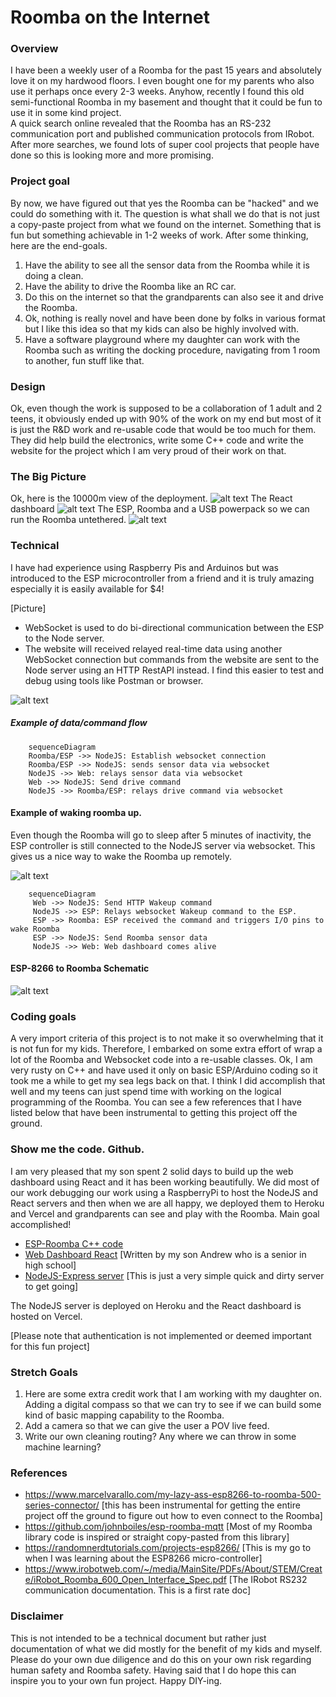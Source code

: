

# Roomba on the Internet
### Overview
I have been a weekly user of a Roomba for the past 15 years and absolutely love it on my hardwood floors.  I even bought one for my parents who also use it perhaps once every 2-3 weeks.  Anyhow, recently I found this old semi-functional Roomba in my basement and thought that it could be fun to use it in some kind project.  
A quick search online revealed that the Roomba has an RS-232 communication port and published communication protocols from IRobot.  After more searches, we found lots of super cool projects that people have done so this is looking more and more promising.

### Project goal
By now, we have figured out that yes the Roomba can be "hacked" and we could do something with it.  The question is what shall we do that is not just a copy-paste project from what we found on the internet.  Something that is fun but something achievable in 1-2 weeks of work.  After some thinking, here are the end-goals.

 1. Have the ability to see all the sensor data from the Roomba while it is doing a clean.
 2. Have the ability to drive the Roomba like an RC car.
 3. Do this on the internet so that the grandparents can also see it and drive the Roomba.
 4. Ok, nothing is really novel and have been done by folks in various format but I like this idea so that my kids can also be highly involved with.
 5. Have a software playground where my daughter can work with the Roomba such as writing the docking procedure, navigating from 1 room to another, fun stuff like that.

### Design
Ok, even though the work is supposed to be a collaboration of 1 adult and 2 teens, it obviously ended up with 90% of the work on my end but most of it is just the R&D work and re-usable code that would be too much for them.  They did help build the electronics, write some C++ code and write the website for the project which I am very proud of their work on that.  

### The Big Picture
Ok, here is the 10000m view of the deployment.
![alt text](https://github.com/hujanais/roombie/blob/main/deployment.PNG)
The React dashboard
![alt text](https://github.com/hujanais/roombie/blob/main/roomba-1.jpg)
The ESP, Roomba and a USB powerpack so we can run the Roomba untethered.
![alt text](https://github.com/hujanais/roombie/blob/main/deployment.PNG)

### Technical
I have had experience using Raspberry Pis and Arduinos but was introduced to the ESP microcontroller from a friend and it is truly amazing especially it is easily available for $4!  

[Picture]
 -  WebSocket is used to do bi-directional communication between the ESP to the Node server.
 - The website will received relayed real-time data using another WebSocket connection but commands from the website are sent to the Node server using an HTTP RestAPI instead.  I find this easier to test and debug using tools like Postman or browser.
 
![alt text](https://github.com/hujanais/roombie/blob/main/seq-1.PNG)
 #####  Example of data/command flow
 ``` mermaid
	 sequenceDiagram
	 Roomba/ESP ->> NodeJS: Establish websocket connection
	 Roomba/ESP ->> NodeJS: sends sensor data via websocket
	 NodeJS ->> Web: relays sensor data via websocket
	 Web ->> NodeJS: Send drive command
	 NodeJS ->> Roomba/ESP: relays drive command via websocket	 
```

#### Example of waking roomba up.
Even though the Roomba will go to sleep after 5 minutes of inactivity, the ESP controller is still connected to the NodeJS server via websocket.  This gives us a nice way to wake the Roomba up remotely.
 
![alt text](https://github.com/hujanais/roombie/blob/main/seq-2.PNG)
 ``` mermaid
	 sequenceDiagram
	  Web ->> NodeJS: Send HTTP Wakeup command
	  NodeJS ->> ESP: Relays websocket Wakeup command to the ESP.
	  ESP ->> Roomba: ESP received the command and triggers I/O pins to wake Roomba
	  ESP ->> NodeJS: Send Roomba sensor data
	  NodeJS ->> Web: Web dashboard comes alive 
```

#### ESP-8266 to Roomba Schematic
![alt text](https://github.com/hujanais/roombie/blob/main/schematic.PNG)
 
### Coding goals
A very import criteria of this project is to not make it so overwhelming that it is not fun for my kids.  Therefore, I embarked on some extra effort of wrap a lot of the Roomba and Websocket code into a re-usable classes.  Ok, I am very rusty on C++ and have used it only on basic ESP/Arduino coding so it took me a while to get my sea legs back on that.  I think I did accomplish that well and my teens can just spend time with working on the logical programming of the Roomba.  You can see a few references that I have listed below that have been instrumental to getting this project off the ground. 

### Show me the code. Github.
I am very pleased that my son spent 2 solid days to build up the web dashboard using React and it has been working beautifully.  We did most of our work debugging our work using a RaspberryPi to host the NodeJS and React servers and then when we are all happy, we deployed them to Heroku and Vercel and grandparents can see and play with the Roomba.  Main goal accomplished!

 - [ESP-Roomba C++ code](https://github.com/hujanais/roombie-esp8266)
 - [Web Dashboard React](https://github.com/pillious/roombaUI) [Written by my son Andrew who is a senior in high school]
 - [NodeJS-Express server](https://github.com/hujanais/roombie-nodejs) [This is just a very simple quick and dirty server to get going]

The NodeJS server is deployed on Heroku and the React dashboard is hosted on Vercel.  

[Please note that authentication is not implemented or deemed important for this fun project]

### Stretch Goals
1.	Here are some extra credit work that I am working with my daughter on.  Adding a digital compass so that we can try to see if we can build some kind of basic mapping capability to the Roomba.
2.	Add a camera so that we can give the user a POV live feed.
3.	Write our own cleaning routing?  Any where we can throw in some machine learning?

### References

 - https://www.marcelvarallo.com/my-lazy-ass-esp8266-to-roomba-500-series-connector/ [this has been instrumental for getting the entire project off the ground to figure out how to even connect to the Roomba]
 - https://github.com/johnboiles/esp-roomba-mqtt  [Most of my Roomba library code is inspired or straight copy-pasted from this library]
 - https://randomnerdtutorials.com/projects-esp8266/ [This is my go to when I was learning about the ESP8266 micro-controller]
 - https://www.irobotweb.com/~/media/MainSite/PDFs/About/STEM/Create/iRobot_Roomba_600_Open_Interface_Spec.pdf [The IRobot RS232 communication documentation.  This is a first rate doc]

### Disclaimer
This is not intended to be a technical document but rather just documentation of what we did mostly for the benefit of my kids and myself.  Please do your own due diligence and do this on your own risk regarding human safety and Roomba safety.   Having said that I do hope this can inspire you to your own fun project.  Happy DIY-ing.
